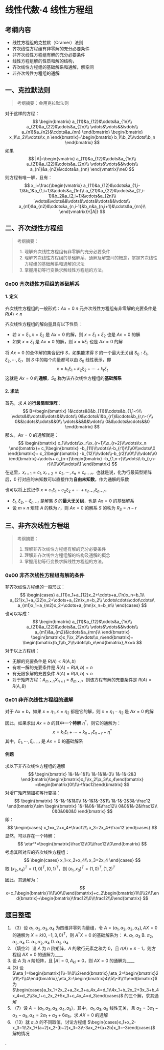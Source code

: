 # 线性代数·4 线性方程组

## 考纲内容

- 线性方程组的克拉默（Cramer）法则
- 齐次线性方程组有非零解的充分必要条件
- 非齐次线性方程组有解的充分必要条件
- 线性方程组解的性质和解的结构，
- 齐次线性方程组的基础解系和通解，解空间
- 非齐次线性方程组的通解

## 一、克拉默法则

> 考纲摘要：会用克拉默法则

对于这样的方程：
$$
\begin{bmatrix}
a_{11}&a_{12}&\cdots&a_{1n}\\
a_{21}&a_{22}&\cdots&a_{2n}\\
\vdots&\vdots&&\vdots\\
a_{n1}&a_{n2}&\cdots&a_{nn}
\end{bmatrix}
\begin{bmatrix}
x_1\\x_2\\\vdots\\x_n
\end{bmatrix}=\begin{bmatrix}
b_1\\b_2\\\vdots\\b_n
\end{bmatrix}
$$
如果
$$
|A|=\begin{vmatrix}
a_{11}&a_{12}&\cdots&a_{1n}\\
a_{21}&a_{22}&\cdots&a_{2n}\\
\vdots&\vdots&&\vdots\\
a_{n1}&a_{n2}&\cdots&a_{nn}
\end{vmatrix}\ne0
$$
则方程有唯一解，且有：
$$
x_i=\frac{\begin{vmatrix}
a_{11}&a_{12}&\cdots&a_{1,i-1}&b_1&a_{1,i+1}&\cdots&a_{1n}\\
a_{21}&a_{22}&\cdots&a_{2,i-1}&b_2&a_{2,i+1}&\cdots&a_{2n}\\
\vdots&\vdots&&\vdots&\vdots&\vdots&&\vdots\\
a_{n1}&a_{n2}&\cdots&a_{n,i-1}&b_n&a_{n,i+1}&\cdots&a_{nn}\\
\end{vmatrix}}{|A|}
$$



## 二、齐次线性方程组

> 考纲摘要：
>
> 1. 理解齐次线性方程组有非零解的充分必要条件
> 2. 理解齐次线性方程组的基础解系、通解及解空间的概念，掌握齐次线性方程组的基础解系和通解的求法
> 3. 掌握用初等行变换求解线性方程组的方法。

### 0x00 齐次线性方程组的基础解系

#### 1. 定义

齐次线性方程组的一般形式：$Ax=0$
$n$ 元齐次线性方程组有非零解的充要条件是 $R(A)<n$

齐次线性方程组的解向量具有以下性质：

- 若 $x=\xi_1,x=\xi_2$ 是 $Ax=0$ 的解，则 $x=\xi_1+\xi_2$ 也是 $Ax=0$ 的解
- 如果 $x=\xi_1$ 是 $Ax=0$ 的解，则 $x=k\xi_1$ 也是 $Ax=0$ 的解

将 $Ax=0$ 的全体解的集合记作 $S$，如果能求得 $S$ 的一个最大无关组 $S_0:\xi_1,\xi_2,\cdots,\xi_t$，则 $S$ 中的每个向量都可以由 $S_0$ 线性表示，即
$$
x=k_1\xi_1+k_2\xi_2+\cdots+k_t\xi_t
$$
这就是 $Ax=0$ 的**通解**，$S_0$ 称为该齐次线性方程组的**基础解系**

#### 2. 求法

首先，求 $A$ 的**行最简型矩阵**：
$$
B=\begin{bmatrix}
1&\cdots&0&b_{11}&\cdots&b_{1,1-r}\\
\vdots&&\vdots&\vdots&&\vdots\\
0&\cdots&1&b_{r1}&\cdots&b_{r,n-r}\\
0&&\cdots&\cdots&&0\\
\vdots&&&&&\vdots\\
0&&\cdots&\cdots&&0
\end{bmatrix}
$$
那么，$Ax=0$ 的通解就是：
$$
\begin{bmatrix}
x_1\\\vdots\\x_r\\x_{r+1}\\x_{r+2}\\\vdots\\x_n
\end{bmatrix}=
c_1\begin{bmatrix}
-b_{11}\\\vdots\\-b_{r1}\\1\\0\\\vdots\\0
\end{bmatrix}+
c_2\begin{bmatrix}
-b_{12}\\\vdots\\-b_{r2}\\0\\1\\\vdots\\0
\end{bmatrix}+\cdots+
c_{n-r}\begin{bmatrix}
-b_{1,n-r}\\\vdots\\-b_{r,n-r}\\0\\0\\\vdots\\1
\end{bmatrix}
$$
在这里，$x_{r+1}=c_1,x_{r+2}=c_2,\cdots,x_n=c_{n-r}$，也就是说，化为行最简型矩阵后，0 行对应的未知数可以直接作为**自由未知数**，作为通解的系数

也可以将上式记作 $x=c_1\xi_1+c_2\xi_2+\cdots+c_{n-r}\xi_{n-r}$，

- $\xi_1,\xi_2,\cdots\xi_{n-r}$ 是解集 $S$ 的**最大无关组**，也是 $Ax=0$ 的基础解系
- 设 $m\times n$ 矩阵 $A$ 的秩为 $r$，则 $Ax=0$ 的解系 $S$ 的秩为 $R_S=n-r$



## 三、非齐次线性方程组

> 考纲摘要：
>
> 1. 理解非齐次线性方程组有解的充分必要条件
> 2. 理解非齐次线性方程组解的结构及通解的概念
> 3. 掌握用初等行变换求解线性方程组的方法。

### 0x00 非齐次线性方程组有解的条件

非齐次线性方程组的一般形式：
$$
\begin{cases}
a_{11}x_1+a_{12}x_2+\cdots+a_{1n}x_n=b_1\\
a_{21}x_1+a_{22}x_2+\cdots+a_{2n}x_n=b_2\\
\cdots\cdots\cdot\cdots\\
a_{m1}x_1+a_{m2}x_2+\cdots+a_{mn}x_n=b_m\\
\end{cases}
$$
也可以写成：
$$
\begin{bmatrix}
a_{11}&a_{12}&\cdots&a_{1n}\\
a_{21}&a_{22}&\cdots&a_{2n}\\
\vdots&\vdots&&\vdots\\
a_{m1}&a_{m2}&\cdots&a_{mn}\\
\end{bmatrix}
\begin{bmatrix}x_1\\x_2\\\vdots\\x_n\end{bmatrix}=
\begin{bmatrix}b_1\\b_2\\\vdots\\b_n\end{bmatrix},Ax=b
$$
对于以上方程组：

- 无解的充要条件是 $R(A)<R(A,b)$
- 有唯一解的充要条件是 $R(A)=R(A,b)=n$
- 有无限多解的充要条件 $R(A)=R(A,b)<n$
- 对于矩阵方程：$A_{m\times n}X_{n\times l}=B_{m\times l}$，则该方程有解的充要条件是 $R(A)=R(A,B)$



### 0x01 非齐次线性方程组的通解

对于 $Ax=b$，如果 $x=\eta_1,x=\eta_2$ 都是它的解，则 $x=\eta_1-\eta_2$ 是 $Ax=0$ 的解

因此，如果求出 $Ax=b$  的其中一个**特解** $\eta^*$，则它的通解为：
$$
x=k_1\xi_1+\cdots+k_{n-r}\xi_{n-r}+\eta^*
$$
其中，$\xi_1,\cdots,\xi_{n-r}$ 是 $Ax=0$ 的基础解系

#### 例题

求以下非齐次线性方程组的通解
$$
\begin{bmatrix}
1&-1&-1&1\\
1&-1&1&-3\\
1&-1&-2&3
\end{bmatrix}\begin{bmatrix}x_1\\x_2\\x_3\\x_4\end{bmatrix}
=\begin{bmatrix}0\\1\\-\frac12\end{bmatrix}
$$
对增广矩阵施加初等行变换：
$$
\begin{bmatrix}
1&-1&-1&1&0\\
1&-1&1&-3&1\\
1&-1&-2&3&-\frac12
\end{bmatrix}\sim
\begin{bmatrix}
1&-1&0&-1&\frac12\\
0&0&1&-2&\frac12\\
0&0&0&0&0
\end{bmatrix}
$$
即：
$$
\begin{cases}
x_1=x_2+x_4+\frac12\\
x_3=2x_4+\frac12
\end{cases}
$$
显然，可以存在一个特解：
$$
\eta^*=\begin{bmatrix}\frac12\\0\\\frac12\\0\end{bmatrix}
$$
考虑其所对应的齐次线性方程组：
$$
\begin{cases}
x_1=x_2+x_4\\
x_3=2x_4
\end{cases}
$$
取 $(x_2,x_4)^T=(1,0)^T,(0,1)^T$，则 $(x_1,x_3)^T=(1,0)^T,(1,2)^T$

因此，其通解为：
$$
x=c_1\begin{bmatrix}1\\1\\0\\0\end{bmatrix}+c_2\begin{bmatrix}1\\0\\2\\1\end{bmatrix}+\begin{bmatrix}\frac12\\0\\\frac12\\0\end{bmatrix}
$$

## 题目整理

1.  （3）设 $\alpha_1,\alpha_2,\alpha_3,\alpha_4$ 为四维非零列向量组，令 $A=(\alpha_1,\alpha_2,\alpha_3,\alpha_4),AX=0$ 的通解为 $X=k(0,-1,3,0)^T$，则 $A^*X=0$ 的基础解系为：
   A. $\alpha_1,\alpha_3$        B. $\alpha_2,\alpha_3,\alpha_4$        C. $\alpha_1,\alpha_2,\alpha_4$        D. $\alpha_3,\alpha_4$
2. （填空2）设 $A$ 为 $n$ 阶矩阵，$A$ 的歌行元素之和为 $0$，且 $r(A)=n-1$，则方程组 $AX=0$ 的通解为\_\_\_\_
3. 设 $A$ 为 $n$ 阶矩阵，且 $|A|=0,A_{ki}\ne0$，则 $AX=0$ 的通解为\_\_\_\_
4. (3) 设 $\eta_1=\begin{bmatrix}1\\-1\\0\\2\end{bmatrix},\eta_2=\begin{bmatrix}2\\1\\-1\\4\end{bmatrix},\eta_3=\begin{bmatrix}4\\5\\-3\\11\end{bmatrix}$ 为 $\begin{cases}a_1x_1+2x_2+a_3x_3+a_4x_4=d_1\\4x_1+b_2x_2+3x_3+b_4x_4=d_2\\3x_1+c_2x_2+5x_3+c_4x_4=d_3\end{cases}$ 的三个解，求其通解
5. （7）设 $A=(\alpha_1,\alpha_2,\alpha_3,\alpha_4,\alpha_5)$，其中，$\alpha_1,\alpha_3,\alpha_5$ 线性无关，且 $\alpha_2=3\alpha_1-\alpha_3-\alpha_5,\alpha_4=2\alpha_1+\alpha_3+6\alpha_5$，求 $AX=0$ 的通解
6. （13）就 $a,b$ 的不同取值，讨论方程组 $\begin{cases}x_1+x_2-x_3=1\\2x_1+(a+2)x_2-(b+2)x_3=3\\-3ax_2+(a+2b)x_3=-3\end{cases}$ 解的情况

.
